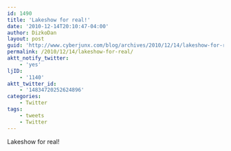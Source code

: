 ```yaml
---
id: 1490
title: 'Lakeshow for real!'
date: '2010-12-14T20:10:47-04:00'
author: DizkoDan
layout: post
guid: 'http://www.cyberjunx.com/blog/archives/2010/12/14/lakeshow-for-real/'
permalink: /2010/12/14/lakeshow-for-real/
aktt_notify_twitter:
    - 'yes'
ljID:
    - '1140'
aktt_twitter_id:
    - '14834720252624896'
categories:
    - Twitter
tags:
    - tweets
    - Twitter
---
```


Lakeshow for real!